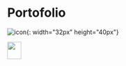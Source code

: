 # Portofolio
![icon](https://media1.tenor.com/m/uTJev41fOAwAAAAd/ates.gif){: width="32px" height="40px"}

<img src="https://media1.tenor.com/m/uTJev41fOAwAAAAd/ates.gif" width="32px" height="40px">
